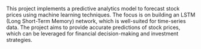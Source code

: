 This project implements a predictive analytics model to forecast stock prices using machine learning techniques. The focus is on building an LSTM (Long Short-Term Memory) network, which is well-suited for time-series data. The project aims to provide accurate predictions of stock prices, which can be leveraged for financial decision-making and investment strategies.


